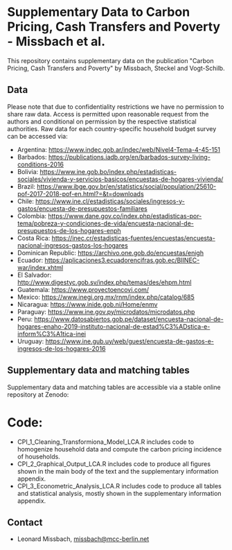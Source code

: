 # Supplementary Data to Carbon Pricing, Cash Transfers and Poverty - Missbach et al. 

This repository contains supplementary data on the publication "Carbon Pricing, Cash Transfers and Poverty" by Missbach, Steckel and Vogt-Schilb.

## Data

Please note that due to confidentiality restrictions we have no permission to share raw data. Access is permitted upon reasonable request from the authors and conditional on permission by the respective statistical authorities. Raw data for each country-specific household budget survey can be accessed via:
- Argentina: https://www.indec.gob.ar/indec/web/Nivel4-Tema-4-45-151
- Barbados: https://publications.iadb.org/en/barbados-survey-living-conditions-2016
- Bolivia: https://www.ine.gob.bo/index.php/estadisticas-sociales/vivienda-y-servicios-basicos/encuestas-de-hogares-vivienda/
- Brazil: https://www.ibge.gov.br/en/statistics/social/population/25610-pof-2017-2018-pof-en.html?=&t=downloads
- Chile: https://www.ine.cl/estadisticas/sociales/ingresos-y-gastos/encuesta-de-presupuestos-familiares
- Colombia: https://www.dane.gov.co/index.php/estadisticas-por-tema/pobreza-y-condiciones-de-vida/encuesta-nacional-de-presupuestos-de-los-hogares-enph
- Costa Rica: https://inec.cr/estadisticas-fuentes/encuestas/encuesta-nacional-ingresos-gastos-los-hogares
- Dominican Republic: https://archivo.one.gob.do/encuestas/enigh
- Ecuador: https://aplicaciones3.ecuadorencifras.gob.ec/BIINEC-war/index.xhtml
- El Salvador: http://www.digestyc.gob.sv/index.php/temas/des/ehpm.html
- Guatemala: https://www.proyectoencovi.com/
- Mexico: https://www.inegi.org.mx/rnm/index.php/catalog/685
- Nicaragua: https://www.inide.gob.ni/Home/enmv
- Paraguay: https://www.ine.gov.py/microdatos/microdatos.php
- Peru: https://www.datosabiertos.gob.pe/dataset/encuesta-nacional-de-hogares-enaho-2019-instituto-nacional-de-estad%C3%ADstica-e-inform%C3%A1tica-inei
- Uruguay: https://www.ine.gub.uy/web/guest/encuesta-de-gastos-e-ingresos-de-los-hogares-2016

## Supplementary data and matching tables

Supplementary data and matching tables are accessible via a stable online repository at Zenodo:

# Code:

- CPI_1_Cleaning_Transformiona_Model_LCA.R includes code to homogenize household data and compute the carbon pricing incidence of households.
- CPI_2_Graphical_Output_LCA.R includes code to produce all figures shown in the main body of the text and the supplementary information appendix.
- CPI_3_Econometric_Analysis_LCA.R includes code to produce all tables and statistical analysis, mostly shown in the supplementary information appendix.

## Contact
- Leonard Missbach, missbach@mcc-berlin.net
